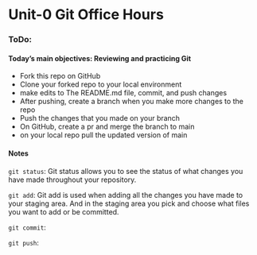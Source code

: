 # Unit-0 Git Office Hours

### ToDo: 
#### Today’s main objectives: Reviewing and practicing Git
- Fork this repo on GitHub
- Clone your forked repo to your local environment 
- make edits to The README.md file, commit, and push changes
- After pushing, create a branch when you make more changes to the repo 
- Push the changes that you made on your branch 
- On GitHub, create a pr and merge the branch to main 
- on your local repo pull the updated version of main

#### Notes 

`git status`: Git status allows you to see the status of what changes you have made throughout your repository.

`git add`: Git add is used when adding all the changes you have made to your staging area. And in the staging area you pick and choose what files you want to add or be committed.

`git commit`:

`git push`:







